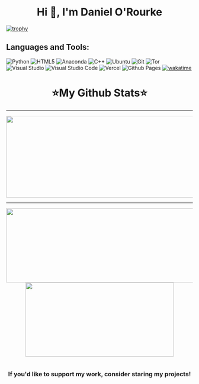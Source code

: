 <h1 align="center">Hi 👋, I'm Daniel O'Rourke</h1>

[![trophy](https://github-profile-trophy.vercel.app/?username=DanielJones02&theme=onedark)](https://github.com/ryo-ma/github-profile-trophy)

## Languages and Tools:

![Python](https://img.shields.io/badge/python-3670A0?style=for-the-badge&logo=python&logoColor=ffdd54)
![HTML5](https://img.shields.io/badge/html5-%23E34F26.svg?style=for-the-badge&logo=html5&logoColor=white)
![Anaconda](https://img.shields.io/badge/Anaconda-%2344A833.svg?style=for-the-badge&logo=anaconda&logoColor=white)
![C++](https://img.shields.io/badge/c++-%2300599C.svg?style=for-the-badge&logo=c%2B%2B&logoColor=white)
![Ubuntu](https://img.shields.io/badge/Ubuntu-E95420?style=for-the-badge&logo=ubuntu&logoColor=white)
![Git](https://img.shields.io/badge/GIT-E44C30?style=for-the-badge&logo=git&logoColor=white)
![Tor](https://img.shields.io/badge/Tor-7D4698?style=for-the-badge&logo=Tor-Browser&logoColor=white)
![Visual Studio](https://img.shields.io/badge/Visual%20Studio-5C2D91.svg?style=for-the-badge&logo=visual-studio&logoColor=white)
![Visual Studio Code](https://img.shields.io/badge/Visual%20Studio%20Code-0078d7.svg?style=for-the-badge&logo=visual-studio-code&logoColor=white)
![Vercel](https://img.shields.io/badge/vercel-%23000000.svg?style=for-the-badge&logo=vercel&logoColor=white)
![Github Pages](https://img.shields.io/badge/github%20pages-121013?style=for-the-badge&logo=github&logoColor=white)
[![wakatime](https://wakatime.com/badge/user/61c0b7dc-025f-410d-a584-b3bb9ce0db9f.svg)](https://wakatime.com/@61c0b7dc-025f-410d-a584-b3bb9ce0db9f)

<div align="center">
  <h1>⭐My Github Stats⭐</h1>
</div>

---

  
<p align="center">
  <img width="800" height="220" src="https://streak-stats.demolab.com?user=DanielJones02&theme=highcontrast&hide_border=true&border_radius=5&card_width=800">
</p>


---




<p align="center">
  <img width="600" height="200" src="https://github-readme-stats.vercel.app/api?username=DanielJones02&show_icons=true&theme=vision-friendly-dark">
  <img width="400" height="200" src="https://github-readme-stats.vercel.app/api/top-langs/?username=DanielJones02&size_weight=0.0005&count_weight=0.3&layout=compact&theme=vision-friendly-dark">
</p>
 


<div id="header" align="center">
  <img src="https://komarev.com/ghpvc/?username=DanielJones02&style=for-the-badge&color=orange" alt=""/>
</div>

<div align="center">
  <h3>If you'd like to support my work, consider staring my projects!</h3>
</div>
